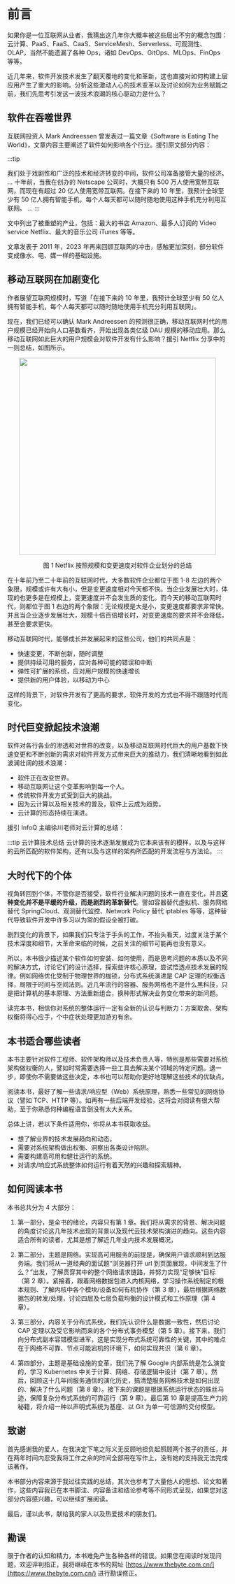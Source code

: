 # 前言

如果你是一位互联网从业者，我猜出这几年你大概率被这些层出不穷的概念包围：云计算、PaaS、FaaS、CaaS、ServiceMesh、Serverless、可观测性、OLAP，当然不能遗漏了各种 Ops，诸如 DevOps、GitOps、MLOps、FinOps 等等。

近几年来，软件开发技术发生了翻天覆地的变化和革新，这也直接对如何构建上层应用产生了重大的影响。分析这些激动人心的技术变革以及讨论如何为业务赋能之前，我们先思考引发这一波技术浪潮的核心驱动力是什么？

## 软件在吞噬世界

互联网投资人 Mark Andreessen 曾发表过一篇文章《Software is Eating The World》，文章内容主要阐述了软件如何影响各个行业。援引原文部分内容：

:::tip <i></i>

我们处于戏剧性和广泛的技术和经济转变的中间，软件公司准备接管大量的经济。
...
十年前，当我在创办的 Netscape 公司时，大概只有 500 万人使用宽带互联网，而现在有超过 20 亿人使用宽带互联网。在接下来的 10 年里，我预计全球至少有 50 亿人拥有智能手机，每个人每天都可以随时随地使用这种手机充分利用互联网。
...
:::

文中列出了被重塑的产业，包括：最大的书店 Amazon、最多人订阅的 Video service Netflix、最大的音乐公司 iTunes 等等。

文章发表于 2011 年，2023 年再来回顾互联网的冲击，感触更加深刻，部分软件变成像水、电、媒一样的基础设施。

## 移动互联网在加剧变化

作者展望互联网规模时，写道「在接下来的 10 年里，我预计全球至少有 50 亿人拥有智能手机，每个人每天都可以随时随地使用手机充分利用互联网」。

现在，我们已经可以确认 Mark Andreessen 的预测很正确，移动互联网时代的用户规模已经开始向人口基数看齐，开始出现各类亿级 DAU 规模的移动应用。那么移动互联网如此巨大的用户规模会对软件开发有什么影响？援引 Netflix 分享中的一则总结，如图所示。

<div  align="center">
	<img src="./assets/ppt4.jpg" width = "450"  align=center />
	<p>图 1 Netflix 按照规模和变更速度对软件企业划分的总结</p>
</div>

在十年前乃至二十年前的互联网时代，大多数软件企业都位于图 1-8 左边的两个象限，规模或许有大有小，但是变更速度相对今天都不快。当企业发展壮大时，体现的也更多是在规模上，变更速度并不会发生质的变化。而今天的移动互联网时代，则都位于图 1 右边的两个象限：无论规模是大是小，变更速度都要求非常快。并且当企业逐步发展壮大，规模十倍百倍增长时，对变更速度的要求并不会降低，甚至会要求更快。

移动互联网时代，能够成长并发展起来的这些公司，他们的共同点是：

- 快速变更，不断创新，随时调整
- 提供持续可用的服务，应对各种可能的错误和中断
- 弹性可扩展的系统，应对用户规模的快速增长
- 提供新的用户体验，以移动为中心

这样的背景下，对软件开发有了更高的要求，软件开发的方式也不得不跟随时代而变化。

## 时代巨变掀起技术浪潮

软件对各行各业的渗透和对世界的改变，以及移动互联网时代巨大的用户基数下快速变更和不断创新的需求对软件开发方式带来巨大的推动力，我们清晰地看到如此波澜壮阔的技术浪潮：

- 软件正在改变世界。
- 移动互联网让这个变革影响到每一个人。
- 传统软件开发方式受到巨大的挑战。
- 因为云计算以及相关技术的普及，软件上云成为趋势。
- 云计算的形态持续在演进。

援引 InfoQ 主编徐川老师对云计算的总结：

:::tip 云计算技术总结
云计算的技术逐渐发展成为它本来该有的模样，以及与这样的云所匹配的软件架构，还有以及与这样的架构所匹配的开发流程与方法论。
:::

## 大时代下的个体

视角转回到个体，不管你是否接受，软件行业解决问题的技术一直在变化，并且**这种变化并不是平缓的升级，而是剧烈的革新替代**。譬如容器替代虚拟机、服务网格替代 SpringCloud、观测替代监控、Network Policy 替代 iptables 等等，这种替代导致软件开发中许多习以为常的假设全被打破。

剧烈变化的背景下，如果我们只专注于手头的工作，不抬头看天，过度关注于某个技术深度和细节，大革命来临的时候，之前关注的细节可能再也没有意义。

所以，本书很少描述某个软件如何安装、如何使用，而是思考问题的本质以及不同的解决方式，讨论它们的设计选择，探索些许核心原理，尝试悟透点技术发展的规律。例如网络优化受制于物理世界的枷锁，分布式系统演进是 CAP 定理的权衡选择，局限于时间与空间法则。近几年流行的容器、服务网格也不是什么黑科技，只是把计算机的基本原理、方法重新组合，换种形式解决业务变化带来的新问题。

读完本书，相信你对系统的整体运行一定有全新的认识与判断力：方案取舍、架构权衡将得心应手，个中症状处理更加游刃有余。

## 本书适合哪些读者

本书主要针对软件工程师、软件架构师以及技术负责人等，特别是那些需要对系统架构做权衡的人，譬如时常需要选择一些工具去解决某个领域的特定问题。退一步，即使你不需要做这些决定，本书也可以帮助你更好地理解这些技术的优缺点。

阅读本书，最好了解一些请求/响应型（Web）系统原理，熟悉一些常见的网络协议（譬如 TCP、HTTP 等）。如再有一些后端开发经验，这将会对阅读有很大帮助，至于你熟悉何种编程语言倒没有太大关系。

总体上讲，若以下条件适用你，你将从本书获取收益。

- 想了解业界的技术发展趋向和动态。
- 需要对系统架构做出权衡、洞察出各类设计陷阱。
- 需要构建高可用和健壮运行的系统。
- 对请求/响应式系统整体如何运行有着天然的兴趣和探索精神。

## 如何阅读本书

本书总共分为 4 大部分：

1. 第一部分，是全书的绪论，内容只有第 1 章。我们将从需求的背景、解决问题的角度讨论这几年技术出现的背景以及现代云技术架构演进的趋向。这些内容适合所有的读者，尤其是想了解近几年业内技术发展概况，

2. 第二部分，主题是网络。实现高可用服务的前提是，确保用户请求顺利到达服务端。我们将从一道经典的面试题“浏览器打开 url 到页面展现，中间发生了什么？”出发，了解贯穿其中的整个网络请求链路，并努力实现“足够快”目标（第 2 章）。紧接着，跟着网络数据包进入内核网络，学习操作系统制定的根本规则、了解内核中各个模块/设备如何有机协作（第 3 章），最后根据网络数据包的转发/处理，讨论四层及七层负载均衡的设计模式和工作原理（第 4 章）。

3. 第三部分，内容关于分布式系统，我们先认识什么是数据一致性，然后讨论 CAP 定理以及受它影响而来的各个分布式事务模型（第 5 章）。接下来，我们向分布式副本容错模型进军，这是实现分布式系统可靠性的关键，其中的难点在于网络不可靠、节点可能宕机的环境下，如何实现共识（第 6 章）。
3. 第四部分，主题是基础设施的变革，我们先了解 Google 内部系统是怎么演变的，学习 Kubernetes 中关于计算、网络、存储逻辑中设计（第 7 章）。然后，回顾这十几年间服务通信的演化历史，搞清楚服务网格技术是如何出现的、解决了什么问题（第 8 章）。接下来的课题是根据系统运行状态的蛛丝马迹，保障复杂分布式系统的可靠运行（第 9 章）。最后第 10 章是提高生产力的秘籍，将介绍一种以声明式系统为基座、以 Git 为单一可信源的交付模型。

## 致谢

首先感谢我的爱人，在我决定下笔之际义无反顾地担负起照顾两个孩子的责任，并在两年时间内忍受我将工作之余的时间全部用在写作上，没有她的支持我无法完成该著作。

本书部分内容来源于我过往实践的总结，其次也参考了大量他人的思想、论文和著作，这些内容我已在本书脚注、内容备注和结论参考等不同形式呈现，如果您对这部分内容感兴趣，可以继续扩展阅读。

最后，谨以此书，献给我的家人以及热爱技术的朋友们。

## 勘误

限于作者的认知和精力，本书难免产生各种各样的错误。如果您在阅读时发现问题，欢迎评判指正，我将继续在本书的网址 [https://www.thebyte.com.cn/](https://www.thebyte.com.cn/) 进行勘误修正。

